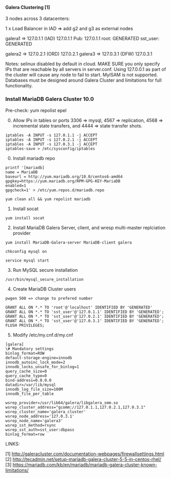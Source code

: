 #### Galera Clustering [1]
3 nodes across 3 datacenters:

1 x Load Balancer in IAD
   => add g2 and g3 as external nodes

galera1 => 127.0.1.1 (IAD)
           127.0.1.1
           Pub: 127.0.1.1
           root: GENERATED 
           sst_user: GENERATED
 
galera2 => 127.0.2.1 (ORD)
           127.0.2.1
galera3 => 127.0.3.1 (DFW)
	   127.0.3.1 

Notes: selinux disabled by default in cloud. 
       MAKE SURE you only specify IPs that are reachable by all servers in server.conf. Using 127.0.0.1 as part of the cluster will cause any node to fail to start. 
       MyISAM is not supported. 
       Databases must be designed around Galera Cluster and limitations for full functionality. 

### Install MariaDB Galera Cluster 10.0
Pre-check: yum repolist epel

00) Allow IPs in tables or ports 3306 => mysql, 4567 => replication, 4568 => incremental state transfers, and 4444 => state transfer shots. 

```
iptables -A INPUT -s 127.0.1.1 -j ACCEPT
iptables -A INPUT -s 127.0.2.1 -j ACCEPT
iptables -A INPUT -s 127.0.3.1 -j ACCEPT
iptables-save > /etc/sysconfig/iptables 
```

0) Install mariadb repo

```
printf '[mariadb]
name = MariaDB
baseurl = http://yum.mariadb.org/10.0/centos6-amd64
gpgkey=https://yum.mariadb.org/RPM-GPG-KEY-MariaDB
enabled=1
gpgcheck=1' > /etc/yum.repos.d/mariadb.repo

yum clean all && yum repolist mariadb
```

1) Install socat

```
yum install socat
```

2) Install MariaDB Galera Server, client, and wresp multi-master replciation provider 

```
yum install MariaDB-Galera-server MariaDB-client galera

chkconfig mysql on 

service mysql start 
```

3) Run MySQL secure installation

```
/usr/bin/mysql_secure_installation
```

4) Create MariaDB Cluster users

```
pwgen 500 => change to prefered number

GRANT ALL ON *.* TO 'root'@'localhost' IDENTIFIED BY 'GENERATED'
GRANT ALL ON *.* TO 'sst_user'@'127.0.1.1' IDENTIFIED BY 'GENERATED';
GRANT ALL ON *.* TO 'sst_user'@'127.0.2.1' IDENTIFIED BY 'GENERATED';
GRANT ALL ON *.* TO 'sst_user'@'127.0.3.1' IDENTIFIED BY 'GENERATED';
FLUSH PRIVILEGES;
```

5) Modify /etc/my.cnf.d/my.cnf

```
[galera]
\# Mandatory settings
binlog_format=ROW
default-storage-engine=innodb
innodb_autoinc_lock_mode=2
innodb_locks_unsafe_for_binlog=1
query_cache_size=0
query_cache_type=0
bind-address=0.0.0.0
datadir=/var/lib/mysql
innodb_log_file_size=100M
innodb_file_per_table

wsrep_provider=/usr/lib64/galera/libgalera_smm.so
wsrep_cluster_address="gcomm://127.0.1.1,127.0.2.1,127.0.3.1"
wsrep_cluster_name='galera_cluster'
wsrep_node_address='127.0.3.1'
wsrep_node_name='galera3'
wsrep_sst_method=rsync
wsrep_sst_auth=sst_user:dbpass
binlog_format=row
```


LINKS:

[1] http://galeracluster.com/documentation-webpages/firewallsettings.html
[2] http://tecadmin.net/setup-mariadb-galera-cluster-5-5-in-centos-rhel/
[3] https://mariadb.com/kb/en/mariadb/mariadb-galera-cluster-known-limitations/
